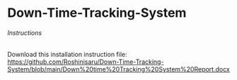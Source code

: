 # Down-Time-Tracking-System
###### Instructions
Download this installation instruction file:  https://github.com/Roshinisaru/Down-Time-Tracking-System/blob/main/Down%20time%20Tracking%20System%20Report.docx
